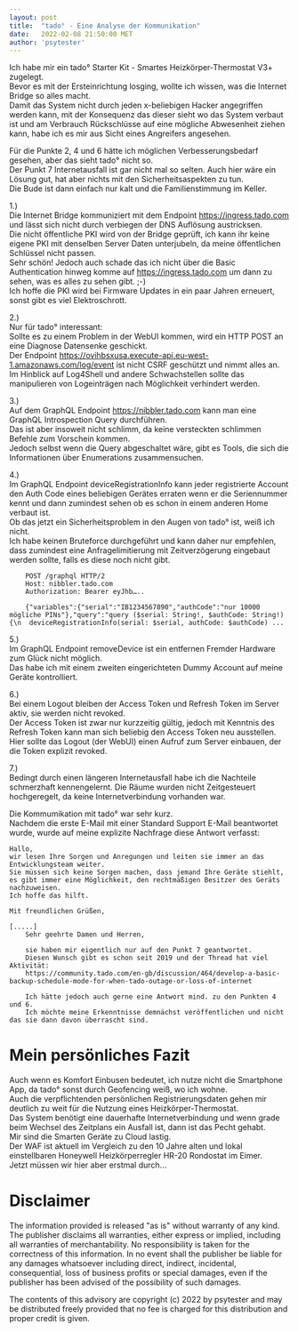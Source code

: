 ```yaml
---
layout: post
title:  "tado° - Eine Analyse der Kommunikation"
date:   2022-02-08 21:50:00 MET
author: 'psytester'
---
```


Ich habe mir ein tado° Starter Kit - Smartes Heizkörper-Thermostat V3+ zugelegt.<br>
Bevor es mit der Ersteinrichtung losging, wollte ich wissen, was die Internet Bridge so alles macht.<br>
Damit das System nicht durch jeden x-beliebigen Hacker angegriffen werden kann, mit der Konsequenz das dieser sieht wo das System verbaut ist und am Verbrauch Rückschlüsse auf eine mögliche Abwesenheit ziehen kann, habe ich es mir aus Sicht eines Angreifers angesehen.


Für die Punkte 2, 4 und 6 hätte ich möglichen Verbesserungsbedarf gesehen, aber das sieht tado° nicht so.<br>
Der Punkt 7 Internetausfall ist gar nicht mal so selten. Auch hier wäre ein Lösung gut, hat aber nichts mit den Sicherheitsaspekten zu tun.<br>
Die Bude ist dann einfach nur kalt und die Familienstimmung im Keller.<br>

1.)<br>
Die Internet Bridge kommuniziert mit dem Endpoint https://ingress.tado.com und lässt sich nicht durch verbiegen der DNS Auflösung austricksen.<br>
Die nicht öffentliche PKI wird von der Bridge geprüft, ich kann ihr keine eigene PKI mit denselben Server Daten unterjubeln, da meine öffentlichen Schlüssel nicht passen.<br>
Sehr schön! Jedoch auch schade das ich nicht über die Basic Authentication hinweg komme auf https://ingress.tado.com um dann zu sehen, was es alles zu sehen gibt.  ;-)<br>
Ich hoffe die PKI wird bei Firmware Updates in ein paar Jahren erneuert, sonst gibt es viel Elektroschrott.<br>

2.)<br>
Nur für tado° interessant:<br>
Sollte es zu einem Problem in der WebUI kommen, wird ein HTTP POST an eine Diagnose Datensenke geschickt.<br>
Der Endpoint https://ovihbsxusa.execute-api.eu-west-1.amazonaws.com/log/event ist nicht CSRF geschützt und nimmt alles an. Im Hinblick auf Log4Shell und andere Schwachstellen sollte das manipulieren von Logeinträgen nach Möglichkeit verhindert werden.<br>

3.)<br>
Auf dem GraphQL Endpoint https://nibbler.tado.com kann man eine GraphQL Introspection Query durchführen.<br>
Das ist aber insoweit nicht schlimm, da keine versteckten schlimmen Befehle zum Vorschein kommen.<br>
Jedoch selbst wenn die Query abgeschaltet wäre, gibt es Tools, die sich die Informationen über Enumerations zusammensuchen.<br>

4.)<br>
Im GraphQL Endpoint deviceRegistrationInfo kann jeder registrierte Account den Auth Code eines beliebigen Gerätes erraten wenn er die Seriennummer kennt und dann zumindest sehen ob es schon in einem anderen Home verbaut ist.<br>
Ob das jetzt ein Sicherheitsproblem in den Augen von tado° ist, weiß ich nicht.<br>
Ich habe keinen Bruteforce durchgeführt und kann daher nur empfehlen, dass zumindest eine Anfragelimitierung mit Zeitverzögerung eingebaut werden sollte, falls es diese noch nicht gibt.<br>
```
    POST /graphql HTTP/2
    Host: nibbler.tado.com
    Authorization: Bearer eyJhb…..

    {"variables":{"serial":"IB1234567890","authCode":"nur 10000 mögliche PINs"},"query":"query ($serial: String!, $authCode: String!) {\n  deviceRegistrationInfo(serial: $serial, authCode: $authCode) ...
```

5.)<br>
Im GraphQL Endpoint removeDevice ist ein entfernen Fremder Hardware zum Glück nicht möglich.<br>
Das habe ich mit einem zweiten eingerichteten Dummy Account auf meine Geräte kontrolliert.<br>

6.)<br>
Bei einem Logout bleiben der Access Token und Refresh Token im Server aktiv, sie werden nicht revoked.<br>
Der Access Token ist zwar nur kurzzeitig gültig, jedoch mit Kenntnis des Refresh Token kann man sich beliebig den Access Token neu ausstellen.<br>
Hier sollte das Logout (der WebUI) einen Aufruf zum Server einbauen, der die Token explizit revoked.<br>

7.)<br>
Bedingt durch einen längeren Internetausfall habe ich die Nachteile schmerzhaft kennengelernt. Die Räume wurden nicht Zeitgesteuert hochgeregelt, da keine Internetverbindung vorhanden war.<br>

Die Kommumikation mit tado° war sehr kurz.<br>
Nachdem die erste E-Mail mit einer Standard Support E-Mail beantwortet wurde, wurde auf meine explizite Nachfrage diese Antwort verfasst:

```
Hallo,
wir lesen Ihre Sorgen und Anregungen und leiten sie immer an das Entwicklungsteam weiter.
Sie müssen sich keine Sorgen machen, dass jemand Ihre Geräte stiehlt, es gibt immer eine Möglichkeit, den rechtmäßigen Besitzer des Geräts nachzuweisen.
Ich hoffe das hilft.

Mit freundlichen Grüßen,

[.....]
    Sehr geehrte Damen und Herren,

    sie haben mir eigentlich nur auf den Punkt 7 geantwortet.
    Diesen Wunsch gibt es schon seit 2019 und der Thread hat viel Aktivität:
    https://community.tado.com/en-gb/discussion/464/develop-a-basic-backup-schedule-mode-for-when-tado-outage-or-loss-of-internet

    Ich hätte jedoch auch gerne eine Antwort mind. zu den Punkten 4 und 6.
    Ich möchte meine Erkenntnisse demnächst veröffentlichen und nicht das sie dann davon überrascht sind.
```    

# Mein persönliches Fazit
Auch wenn es Komfort Einbusen bedeutet, ich nutze nicht die Smartphone App, da tado° sonst durch Geofencing weiß, wo ich wohne.<br>
Auch die verpflichtenden persönlichen Registrierungsdaten gehen mir deutlich zu weit für die Nutzung eines Heizkörper-Thermostat.<br>
Das System benötigt eine dauerhafte Internetverbindung und wenn grade beim Wechsel des Zeitplans ein Ausfall ist, dann ist das Pecht gehabt.<br>
Mir sind die Smarten Geräte zu Cloud lastig.<br>
Der WAF ist aktuell im Vergleich zu den 10 Jahre alten und lokal einstellbaren Honeywell Heizkörperregler HR-20 Rondostat im Eimer.<br>
Jetzt müssen wir hier aber erstmal durch...

# Disclaimer

The information provided is released "as is" without warranty of any kind. The publisher disclaims all warranties, either express or implied, including all warranties of merchantability. No responsibility is taken for the correctness of this information.
In no event shall the publisher be liable for any damages whatsoever including direct, indirect, incidental, consequential, loss of business profits or special damages, even if the publisher has been advised of the possibility of such damages.

The contents of this advisory are copyright (c) 2022 by psytester and may be distributed freely provided that no fee is charged for this distribution and proper credit is given.
